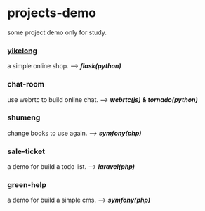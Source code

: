 # projects-demo
some project demo only for study.

### [yikelong](https://github.com/sunhuachuang/projects-demo/yikelong)
a simple online shop. --> ***flask(python)***
### chat-room
use webrtc to build online chat. --> ***webrtc(js) & tornado(python)***
### shumeng
change books to use again. --> ***symfony(php)***
### sale-ticket
a demo for build a todo list. --> ***laravel(php)***
### green-help
a demo for build a simple cms. --> ***symfony(php)***

